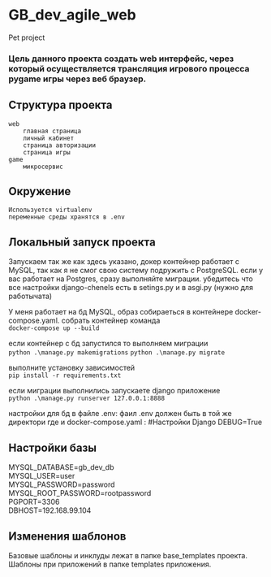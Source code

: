 # GB_dev_agile_web
Pet project 
###  Цель данного проекта создать web интерфейс, через который осуществляется трансляция игрового процесса pygame игры через веб браузер. ##
## Структура проекта  
    web  
        главная страница
        личный кабинет
        страница авторизации
        страница игры
    game
        микросервис

## Окружение
    Используется virtualenv
    переменные среды хранятся в .env

## Локальный запуск проекта
Запускаем так же как здесь указано, докер контейнер работает с MySQL, так как я не смог свою систему подружить
с PostgreSQL.
если у вас работает на Postgres, сразу выполняйте миграции.
убедитесь что все настройки django-chenels есть в setings.py и в asgi.py (нужно для работычата)

У меня работает на бд MySQL, образ собираеться в контейнере docker-compose.yaml.
собрать контейнер команда \
```docker-compose up --build```

если контейнер с бд запустился то выполняем миграции\
``` python .\manage.py makemigrations ```
```python .\manage.py migrate  ```

выполните установку зависимостей\
```pip install -r requirements.txt```

если миграции выполнились запускаете django приложение\
```python .\manage.py runserver 127.0.0.1:8888```

настройки для бд в файле .env:
фаил .env должен быть в той же директори где и docker-compose.yaml :
#Настройки Django
DEBUG=True

## Настройки базы 
MYSQL_DATABASE=gb_dev_db \
MYSQL_USER=user \
MYSQL_PASSWORD=password \
MYSQL_ROOT_PASSWORD=rootpassword \
PGPORT=3306 \
DBHOST=192.168.99.104 

## Изменения шаблонов
Базовые шаблоны и инклуды лежат в папке base_templates проекта. Шаблоны при приложений в папке  templates приложения. 